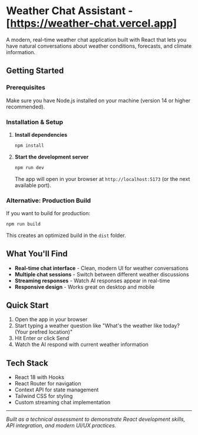# Weather Chat Assistant - [https://weather-chat.vercel.app]

A modern, real-time weather chat application built with React that lets you have natural conversations about weather conditions, forecasts, and climate information.

## Getting Started

### Prerequisites
Make sure you have Node.js installed on your machine (version 14 or higher recommended).

### Installation & Setup

1. **Install dependencies**
   ```bash
   npm install
   ```

2. **Start the development server**
   ```bash
   npm run dev
   ```

   The app will open in your browser at `http://localhost:5173` (or the next available port).

### Alternative: Production Build

If you want to build for production:
```bash
npm run build
```

This creates an optimized build in the `dist` folder.

## What You'll Find

- **Real-time chat interface** - Clean, modern UI for weather conversations
- **Multiple chat sessions** - Switch between different weather discussions
- **Streaming responses** - Watch AI responses appear in real-time
- **Responsive design** - Works great on desktop and mobile

## Quick Start

1. Open the app in your browser
2. Start typing a weather question like "What's the weather like today? (Your prefred location)"
3. Hit Enter or click Send
4. Watch the AI respond with current weather information

## Tech Stack

- React 18 with Hooks
- React Router for navigation
- Context API for state management
- Tailwind CSS for styling
- Custom streaming chat implementation

---

*Built as a technical assessment to demonstrate React development skills, API integration, and modern UI/UX practices.*
